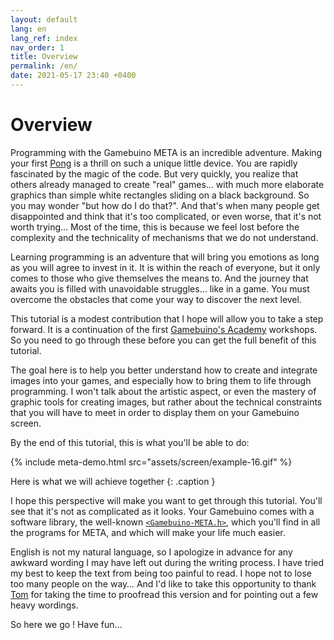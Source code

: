 ```yaml
---
layout: default
lang: en
lang_ref: index
nav_order: 1
title: Overview
permalink: /en/
date: 2021-05-17 23:40 +0400
---
```


# Overview

Programming with the Gamebuino META is an incredible adventure. Making your first [Pong][pong] is a thrill on such a unique little device. You are rapidly fascinated by the magic of the code. But very quickly, you realize that others already managed to create "real" games… with much more elaborate graphics than simple white rectangles sliding on a black background. So you may wonder "but how do I do that?". And that's when many people get disappointed and think that it's too complicated, or even worse, that it's not worth trying… Most of the time, this is because we feel lost before the complexity and the technicality of mechanisms that we do not understand.

Learning programming is an adventure that will bring you emotions as long as you will agree to invest in it. It is within the reach of everyone, but it only comes to those who give themselves the means to. And the journey that awaits you is filled with unavoidable struggles… like in a game. You must overcome the obstacles that come your way to discover the next level.

This tutorial is a modest contribution that I hope will allow you to take a step forward. It is a continuation of the first [Gamebuino's Academy][academy] workshops. So you need to go through these before you can get the full benefit of this tutorial.

The goal here is to help you better understand how to create and integrate images into your games, and especially how to bring them to life through programming. I won't talk about the artistic aspect, or even the mastery of graphic tools for creating images, but rather about the technical constraints that you will have to meet in order to display them on your Gamebuino screen.

By the end of this tutorial, this is what you'll be able to do:

{% include meta-demo.html src="assets/screen/example-16.gif" %}

Here is what we will achieve together
{: .caption }

I hope this perspective will make you want to get through this tutorial. You'll see that it's not as complicated as it looks. Your Gamebuino comes with a software library, the well-known [`<Gamebuino-META.h>`][gb-meta], which you'll find in all the programs for META, and which will make your life much easier.

English is not my natural language, so I apologize in advance for any awkward wording I may have left out during the writing process. I have tried my best to keep the text from being too painful to read. I hope not to lose too many people on the way… And I'd like to take this opportunity to thank [Tom][tom] for taking the time to proofread this version and for pointing out a few heavy wordings.

So here we go ! Have fun…



[pong]:    https://gamebuino.com/academy/workshop/make-your-very-first-games-with-pong
[academy]: http://gamebuino.com/academy
[gb-meta]: https://github.com/Gamebuino/Gamebuino-META
[tom]:     https://gamebuino.com/@tombuino